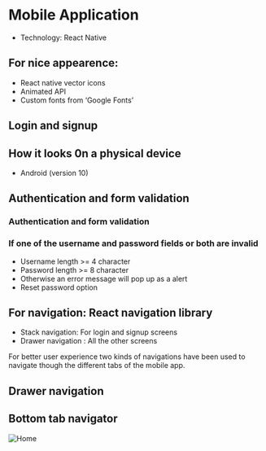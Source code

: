 # Mobile Application
  * Technology: React Native 

## For nice appearence: 
  * React native vector icons
  * Animated API
  * Custom fonts from ‘Google Fonts’
  
## Login and signup

## How it looks 0n a physical device
  * Android (version 10)
  
## Authentication and form validation
 
### Authentication and form validation

### If one of the username and password fields or both are invalid

* Username length >=  4 character
* Password length >=  8 character
* Otherwise an error message will pop up as a alert
* Reset password option

## For navigation: React navigation library
* Stack navigation: For login and signup screens
* Drawer navigation : All the other screens

For better user experience two kinds of navigations have been used to navigate though the different tabs of the mobile app.

## Drawer navigation

## Bottom tab navigator

 ![Home](img/home.png)
